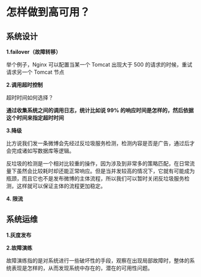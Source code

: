 # 怎样做到高可用？

## 系统设计

**1.failover（故障转移）**

举个例子，Nginx 可以配置当某一个 Tomcat 出现大于 500 的请求的时候，重试请求另一个 Tomcat 节点

**2.调用超时控制**

超时时间如何选择？

**通过收集系统之间的调用日志，统计比如说 99% 的响应时间是怎样的，然后依据这个时间来指定超时时间**

**3.降级**

比方说我们发一条微博会先经过反垃圾服务检测，检测内容是否是广告，通过后才会完成诸如写数据库等逻辑。

反垃圾的检测是一个相对比较重的操作，因为涉及到非常多的策略匹配，在日常流量下虽然会比较耗时却还能正常响应。但是当并发较高的情况下，它就有可能成为瓶颈，而且它也不是发布微博的主体流程，所以我们可以暂时关闭反垃圾服务检测，这样就可以保证主体的流程更加稳定。

**4. 限流**



## 系统运维

**1.灰度发布**

**2.故障演练**

故障演练指的是对系统进行一些破坏性的手段，观察在出现局部故障时，整体的系统表现是怎样的，从而发现系统中存在的，潜在的可用性问题。